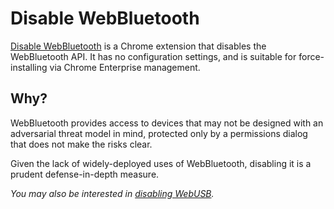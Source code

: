 # Disable WebBluetooth

[Disable
WebBluetooth](https://chrome.google.com/webstore/detail/disable-webbluetooth/cmbdmgflaalfkimclkgndgciniiandfc)
is a Chrome extension that disables the WebBluetooth API. It has no
configuration settings, and is suitable for force-installing via Chrome
Enterprise management.

## Why?

WebBluetooth provides access to devices that may not be designed with an
adversarial threat model in mind, protected only by a permissions dialog that
does not make the risks clear.

Given the lack of widely-deployed uses of WebBluetooth, disabling it is
a prudent defense-in-depth measure.

_You may also be interested in [disabling WebUSB](https://github.com/titanous/disable-webusb)._
